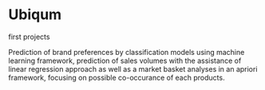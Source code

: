 # Ubiqum
first projects

Prediction of brand preferences by classification models using machine learning framework, prediction of sales volumes 
with the assistance of linear regression approach as well as a market basket analyses in an apriori framework, 
focusing on possible co-occurance of each products.
